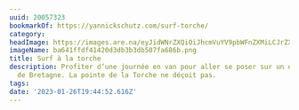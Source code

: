 ```yaml
---
uuid: 20057323
bookmarkOf: https://yannickschutz.com/surf-torche/
category: 
headImage: https://images.are.na/eyJidWNrZXQiOiJhcmVuYV9pbWFnZXMiLCJrZXkiOiIyMDA1NzMyMy9vcmlnaW5hbF9iYTY0MWZmZGY0MTQyMGQzZGIzYjNkYjUwN2ZhNjg2Yi5wbmciLCJlZGl0cyI6eyJyZXNpemUiOnsid2lkdGgiOjEyMDAsImhlaWdodCI6MTIwMCwiZml0IjoiaW5zaWRlIiwid2l0aG91dEVubGFyZ2VtZW50Ijp0cnVlfSwid2VicCI6eyJxdWFsaXR5Ijo5MH0sImpwZWciOnsicXVhbGl0eSI6OTB9LCJyb3RhdGUiOm51bGx9fQ==?bc=0
imageName: ba641ffdf41420d3db3b3db507fa686b.png
title: Surf à la torche
description: Profiter d’une journée en van pour aller se poser sur un des spots mythiques
  de Bretagne. La pointe de la Torche ne déçoit pas.
tags: 
date: '2023-01-26T19:44:52.616Z'
---
```

